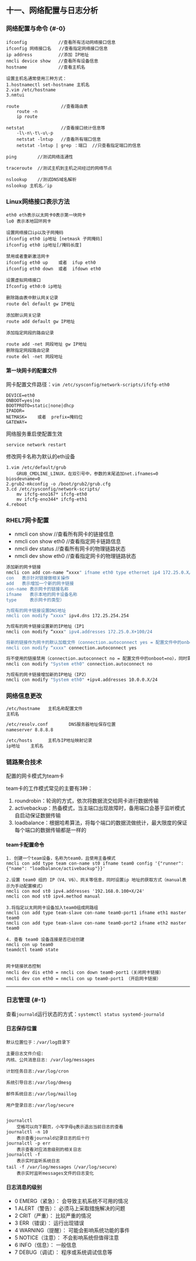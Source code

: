 ## 十一、网络配置与日志分析

### 网络配置与命令 {#-0}

```
ifconfig            //查看所有活动网络接口信息
ifconfig 网络接口名   //查看指定网络接口信息
ip address          //添加 IP地址
nmcli device show   //查看所有设备信息
hostname            //查看主机名

设置主机名通常使用三种方式：
1.hostnamectl set-hostname 主机名
2.vim /etc/hostname
3.nmtui

route                //查看路由表
    route -n
    ip route

netstat              //查看接口统计信息等
    -l\-n\-t\-u\-p
    netstat -lntup   //查看所有端口信息
    netstat -lntup | grep ：端口  //只查看指定端口的信息

ping        //测试网络连通性

traceroute  //测试主机到主机之间经过的网络节点

nslookup    //测试DNS域名解析
nslookup 主机名／ip
```

### Linux网络接口表示方法

```
eth0 eth表示以太网卡0表示第一块网卡
lo0 表示本地回环网卡

设置网络接口ip以及子网掩码
ifconfig eth0 ip地址 [netmask 子网掩码]
ifconfig eth0 ip地址[/掩码长度]

禁用或者重新激活网卡
ifconfig eth0 up    或者  ifup eth0
ifconfig eth0 down  或者  ifdown eth0

设置虚拟网络接口
Ifconfig eth0:0 ip地址

删除路由表中默认网关记录
route del default gw IP地址

添加默认网关记录
route add default gw IP地址

添加指定网段的路由记录

route add -net 网段地址 gw IP地址
删除指定网段路由记录
route del -net 网段地址
```

#### 第一块网卡的配置文件

网卡配置文件路径：`vim /etc/sysconfig/network-scripts/ifcfg-eth0`

```
DEVICE=eth0
ONBOOT=yes|no
BOOTPROTO=static|none|dhcp
IPADDR= 
NETMASK=    或者  prefix=掩码位
GATEWAY=
```

网络服务重启使配置生效

```
service network restart
```

修改网卡名称为默认的eth设备

```
1.vim /etc/default/grub
    GRUB_CMDLINE_LINUX，在双引号中，参数的末尾追加net.ifnames=0 biosdevname=0
2.grub2-mkconfig -o /boot/grub2/grub.cfg
3.cd /etc/sysconfig/network-scripts/
    mv ifcfg-eno167* ifcfg-eth0
    mv ifcfg-eno344* ifcfg-eth1
4.reboot
```

### 

### RHEL7网卡配置

* nmcli con show                  //查看所有网卡的链接信息
* nmcli con show eth0         //查看指定网卡链路信息
* nmcli dev status                //查看所有网卡的物理链路状态
* nmcli dev show eth0         //查看指定网卡的物理链路状态

```bash
添加新的网卡链接
nmcli con add con-name “xxxx" ifname eth0 type ethernet ip4 172.25.0.X/24 gw4 172.25.X.254
con   表示针对链接做相关操作
add   表示增加一个新的网卡链接
con-name 表示网卡的链接名称
ifname   表示本地的网卡设备名称
type     表示网卡的类型）

为现有的网卡链接设置DNS地址
nmcli con modify “xxxx" ipv4.dns 172.25.254.254

为现有的网卡链接设置新的IP地址（IP1
nmcli con modify “xxxx" ipv4.addresses 172.25.0.X+100/24

将新的链接作为网卡的默认加载文件（connection.autoconnect yes = 配置文件中的onboot=yes）
nmcli con modify “xxxx" connection.autoconnect yes

将不使用的链接禁用（connection.autoconnect no = 配置文件中的onboot=no），同时需要注意，同一块物理网卡，只允许一个链接启动
nmcli con modify "System eth0" connection.autoconnect no

为现有的网卡链接增加新的IP地址（IP2）
nmcli con modify "System eth0" +ipv4.addresses 10.0.0.X/24
```

### 网络信息更改

```bash
/etc/hostname   主机名称配置文件 
主机名

/etc/resolv.conf        DNS服务器地址保存位置
nameserver 8.8.8.8

/etc/hosts      主机与IP地址映射记录
ip地址    主机名
```

### 链路聚合技术

配置的网卡模式为team卡

team卡的工作模式常见的主要有3种：

1. roundrobin：轮询的方式，依次将数据流交给网卡进行数据传输
2. activebackup：热备模式，当主端口出现故障时，备用端口会基于监听模式自启动保证数据传输
3. loadbalance：根据哈希算法，将每个端口的数据流做统计，最大限度的保证每个端口的数据传输都是一样的

#### team卡配置命令

```
1. 创建一个team设备，名称为team0，且使用主备模式
nmcli con add type team con-name st0 ifname team0 config '{"runner":{"name": "loadbalance/activebackup"}}' 

2.设置 team0 组的 IP（V4、V6）、网关等信息，同时设置ip 地址的获取方式（manual表示为手动配置模式） 
nmcli con mod st0 ipv4.addresses '192.168.0.100+X/24' 
nmcli con mod st0 ipv4.method manual 

3.将指定以太网网卡设备加入team0组成网路组 
nmcli con add type team-slave con-name team0-port1 ifname eth1 master team0 
nmcli con add type team-slave con-name team0-port2 ifname eth2 master team0 

4. 查看 team0 设备连接是否已经创建 
nmcli con up team0
teamdctl team0 state


网卡链接状态控制
nmcli dev dis eth0 = nmcli con down team0-port1（关闭网卡链接）
nmcli dev con eth0 = nmcli con up team0-port1 （开启网卡链接）
```

---

### 日志管理 {#-1}

查看`journald`运行状态的方式：`systemctl status systemd-journald`

#### 日志保存位置

```
默认位置位于：/var/log目录下

主要日志文件介绍:
内核、公共消息日志: /var/log/messages

计划任务日志:/var/log/cron

系统引导日志:/var/log/dmesg

邮件系统日志:/var/log/maillog

用户登录日志:/var/log/secure


journalctl
    空格可以向下翻页，小写字母q表示退出当前日志的查看
journalctl -n 10
    表示查看journald记录日志的后十行
journalctl -p err
    表示查看对应消息级别的相关日志
journalctl -f
    表示实时监听系统日志
tail -f /var/log/messages（/var/log/secure）
    表示实时监听messages文件的日志变化
```

#### 日志消息的级别

* 0  EMERG（紧急）：     会导致主机系统不可用的情况
* 1  ALERT（警告）：            必须马上采取措施解决的问题
* 2  CRIT（严重）：        比较严重的情况
* 3  ERR（错误）：        运行出现错误
* 4  WARNING（提醒）：    可能会影响系统功能的事件
* 5  NOTICE（注意）：            不会影响系统但值得注意
* 6  INFO（信息）：            一般信息
* 7  DEBUG（调试）：            程序或系统调试信息等



